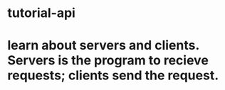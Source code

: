 # tutorial-api

# learn about servers and clients. Servers is the program to recieve requests; clients send the request.